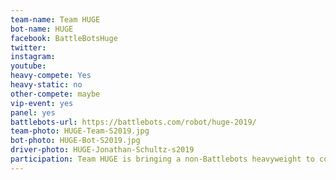 ```yaml
---
team-name: Team HUGE
bot-name: HUGE
facebook: BattleBotsHuge
twitter:
instagram:
youtube:
heavy-compete: Yes
heavy-static: no
other-compete: maybe
vip-event: yes
panel: yes
battlebots-url: https://battlebots.com/robot/huge-2019/
team-photo: HUGE-Team-S2019.jpg
bot-photo: HUGE-Bot-S2019.jpg
driver-photo: HUGE-Jonathan-Schultz-s2019
participation: Team HUGE is bringing a non-Battlebots heavyweight to compete, and may have some smaller bots in tow. You can hear from the team at a panel discussion, and chat with them at the Ruckus VIP Fundraiser!
---
```

